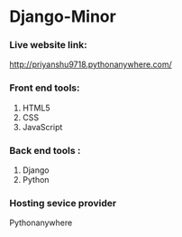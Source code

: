 # Django-Minor

### Live website link:

http://priyanshu9718.pythonanywhere.com/

### Front end tools:
  1. HTML5
  2. CSS
  3. JavaScript
  
### Back end tools :
  1. Django 
  2. Python

### Hosting sevice provider
  Pythonanywhere
